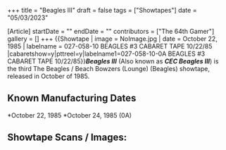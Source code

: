 +++
title = "Beagles III"
draft = false
tags = ["Showtapes"]
date = "05/03/2023"

[Article]
startDate = ""
endDate = ""
contributors = ["The 64th Gamer"]
gallery = []
+++
{{Showtape | image = NoImage.jpg
| date = October 22, 1985
| labelname = 027-058-10
BEAGLES #3
CABARET TAPE
10/22/85
|cabaretshow=y|pttreel=y|labelname1=027-058-10-0A
BEAGLES #3
CABARET TAPE
10/22/85}}<b><i>Beagles III</b></i> (Also known as <b><i>CEC Beagles III</b></i>) is the third The Beagles / Beach Bowzers (Lounge) (Beagles) showtape, released in October of 1985.

<h2>Known Manufacturing Dates</h2>

*October 22, 1985
*October 24, 1985 (0A)

<h2>Showtape Scans / Images:</h2>
